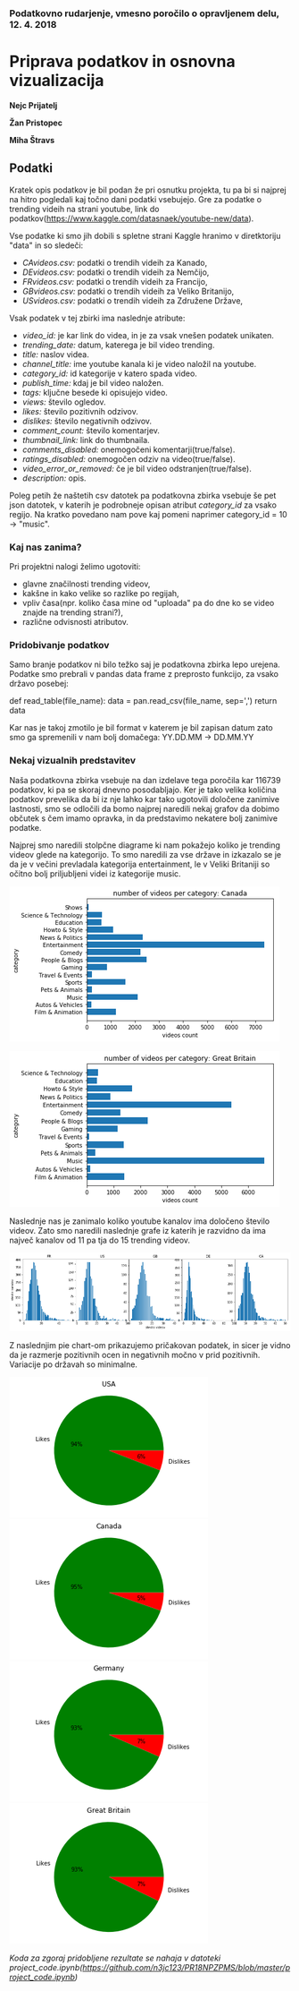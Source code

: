 ### Podatkovno rudarjenje, vmesno poročilo o opravljenem delu, 12. 4. 2018

# Priprava podatkov in osnovna vizualizacija

**Nejc Prijatelj**

**Žan Pristopec**

**Miha Štravs**

## Podatki

Kratek opis podatkov je bil podan že pri osnutku projekta, tu pa bi si najprej na hitro pogledali kaj točno dani podatki vsebujejo. Gre za podatke o trending videih na strani youtube, link do podatkov(https://www.kaggle.com/datasnaek/youtube-new/data).

Vse podatke ki smo jih dobili s spletne strani Kaggle hranimo v diretktoriju "data" in so sledeči:

* *CAvideos.csv:* podatki o trendih videih za Kanado,
* *DEvideos.csv:* podatki o trendih videih za Nemčijo,
* *FRvideos.csv:* podatki o trendih videih za Francijo,
* *GBvideos.csv:* podatki o trendih videih za Veliko Britanijo,
* *USvideos.csv:* podatki o trendih videih za Združene Države,

Vsak podatek v tej zbirki ima naslednje atribute:

* *video_id:* je kar link do videa, in je za vsak vnešen podatek unikaten.
* *trending_date:* datum, katerega je bil video trending.
* *title:* naslov videa.
* *channel_title:* ime youtube kanala ki je video naložil na youtube.
* *category_id:* id kategorije v katero spada video.
* *publish_time:* kdaj je bil video naložen.
* *tags:* ključne besede ki opisujejo video.
* *views:* število ogledov.
* *likes:* število pozitivnih odzivov.
* *dislikes:* število negativnih odzivov.
* *comment_count:* število komentarjev.
* *thumbnail_link:* link do thumbnaila.
* *comments_disabled:* onemogočeni komentarji(true/false).
* *ratings_disabled:* onemogočen odziv na video(true/false).
* *video_error_or_removed:* če je bil video odstranjen(true/false).
* *description:* opis.

Poleg petih že naštetih csv datotek pa podatkovna zbirka vsebuje še pet json datotek, v katerih je podrobneje opisan atribut *category_id* za vsako regijo. Na kratko povedano nam pove kaj pomeni naprimer category_id = 10 &rarr; "music".

### Kaj nas zanima?
Pri projektni nalogi želimo ugotoviti:
* glavne značilnosti trending videov,
* kakšne in kako velike so razlike po regijah,
* vpliv časa(npr. koliko časa mine od "uploada" pa do dne ko se video znajde na trending strani?),
* različne odvisnosti atributov.


### Pridobivanje podatkov
Samo branje podatkov ni bilo težko saj je podatkovna zbirka lepo urejena. Podatke smo prebrali v pandas data frame z preprosto funkcijo, za vsako državo posebej:

def read_table(file_name):
    data = pan.read_csv(file_name, sep=',')
    return data
    
Kar nas je takoj zmotilo je bil format v katerem je bil zapisan datum zato smo ga spremenili v nam bolj domačega:
YY.DD.MM &rarr; DD.MM.YY


### Nekaj vizualnih predstavitev
Naša podatkovna zbirka vsebuje na dan izdelave tega poročila kar 116739 podatkov, ki pa se skoraj dnevno posodabljajo.
Ker je tako velika količina podatkov prevelika da bi iz nje lahko kar tako ugotovili določene zanimive lastnosti, smo se odločili da bomo najprej naredili nekaj grafov da dobimo občutek s čem imamo opravka, in da predstavimo nekatere bolj zanimive podatke.

Najprej smo naredili stolpčne diagrame ki nam pokažejo koliko je trending videov glede na kategorijo. To smo naredili za vse države in izkazalo se je da je v večini prevladala kategorija entertainment, le v Veliki Britaniji so očitno bolj priljubljeni videi iz kategorije music.

![Alt text](images/CA_cat.png?raw=true "CA_cat")

![Alt text](images/GR_cat.png?raw=true "GR_cat")

Naslednje nas je zanimalo koliko youtube kanalov ima določeno število videov. Zato smo naredili naslednje grafe iz katerih je razvidno da ima največ kanalov od 11 pa tja do 15 trending videov.

![Alt text](images/per_channel.png?raw=true "per_channel")

Z naslednjim pie chart-om prikazujemo pričakovan podatek, in sicer je vidno da je razmerje pozitivnih ocen in negativnih močno v prid pozitivnih. Variacije po državah so minimalne.

![Alt text](images/pie.png?raw=true "pie") ![Alt text](images/CA_pie.png?raw=true "CA") ![Alt text](images/DE_pie.png?raw=true "DE") ![Alt text](images/GB_pie.png?raw=true "GB_pie")


*Koda za zgoraj pridobljene rezultate se nahaja v datoteki project_code.ipynb(https://github.com/n3jc123/PR18NPZPMS/blob/master/project_code.ipynb)*

